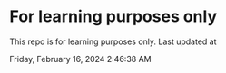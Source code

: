 # For learning purposes only
This repo is for learning purposes only.
Last updated at

Friday, February 16, 2024 2:46:38 AM

